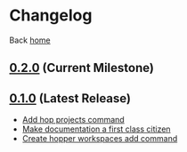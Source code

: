 # Changelog
Back [home](./index.md)
## [0.2.0](https://github.com/zincmade/hopper/issues?q=mileston%3A0.2.0) (Current Milestone)
## [0.1.0](https://github.com/zincmade/hopper/issues?q=milestone%3A0.1.0) (Latest Release)
 * [Add hop projects command](https://github.com/zincmade/hopper/pull/1)
 * [Make documentation a first class citizen](https://github.com/zincmade/hopper/pull/3)
 * [Create hopper workspaces add command](https://github.com/zincmade/hopper/pull/10)

